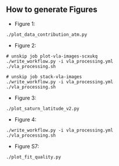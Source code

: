 ## How to generate Figures
- Figure 1: 
```
./plot_data_contribution_atm.py
```

- Figure 2:
```
# unskip job plot-vla-images-scxukq
./write_workflow.py -i vla_processing.yml
./vla_processing.sh

# unskip job stack-vla-images
./write_workflow.py -i vla_processing.yml
./vla_processing.sh
```

- Figure 3:
```
./plot_saturn_latitude_v2.py
```

- Figure 4:
```
./write_workflow.py -i vla_processing.yml
./vla_processing.sh
```

- Figure S7:
```
./plot_fit_quality.py
```

